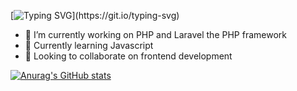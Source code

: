 
[![Typing SVG](https://readme-typing-svg.herokuapp.com/?lines=+Hi+there+👋;I’m+Álisson+Marques+Miquelace;Web+developer;)](https://git.io/typing-svg)


- 🔭 I’m currently working on PHP and Laravel the PHP framework
- 🌱 Currently learning Javascript
- 👯 Looking to collaborate on frontend development

[![Anurag's GitHub stats](https://github-readme-stats.vercel.app/api?username=alissonthx&theme=onedark)](https://github.com/anuraghazra/github-readme-stats)




